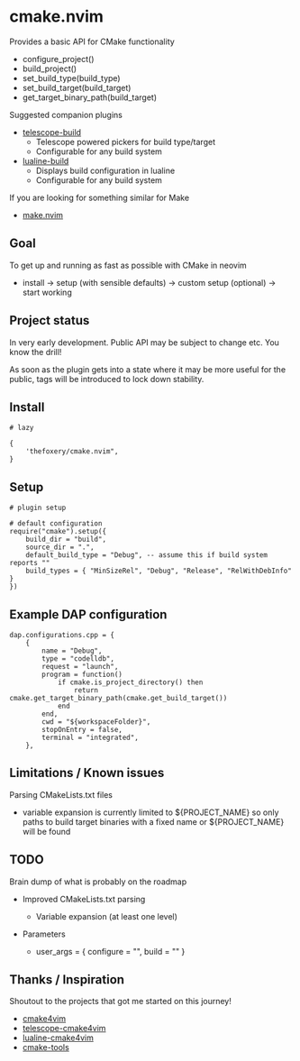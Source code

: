 
# cmake.nvim

Provides a basic API for CMake functionality
- configure_project()
- build_project()
- set_build_type(build_type)
- set_build_target(build_target)
- get_target_binary_path(build_target)

Suggested companion plugins
- [telescope-build](https://github.com/thefoxery/telescope-build.nvim)
    - Telescope powered pickers for build type/target
    - Configurable for any build system
- [lualine-build](https://github.com/thefoxery/lualine-build.nvim)
    - Displays build configuration in lualine
    - Configurable for any build system

If you are looking for something similar for Make
- [make.nvim](https://github.com/thefoxery/make.nvim)

## Goal

To get up and running as fast as possible with CMake in neovim
- install -> setup (with sensible defaults) -> custom setup (optional) -> start working

## Project status

In very early development. Public API may be subject to change etc. You know the drill!

As soon as the plugin gets into a state where it may be more useful for the public, tags will
be introduced to lock down stability.

## Install

```
# lazy

{
    'thefoxery/cmake.nvim",
}
```

## Setup

```
# plugin setup

# default configuration
require("cmake").setup({
    build_dir = "build",
    source_dir = ".",
    default_build_type = "Debug", -- assume this if build system reports ""
    build_types = { "MinSizeRel", "Debug", "Release", "RelWithDebInfo" }
})
```

## Example DAP configuration

```
dap.configurations.cpp = {
    {
        name = "Debug",
        type = "codelldb",
        request = "launch",
        program = function()
            if cmake.is_project_directory() then
                return cmake.get_target_binary_path(cmake.get_build_target())
            end
        end,
        cwd = "${workspaceFolder}",
        stopOnEntry = false,
        terminal = "integrated",
    },
```

## Limitations / Known issues

Parsing CMakeLists.txt files
- variable expansion is currently limited to ${PROJECT_NAME} so only paths to build target binaries with a fixed name or ${PROJECT_NAME} will be found

## TODO

Brain dump of what is probably on the roadmap

- Improved CMakeLists.txt parsing
    - Variable expansion (at least one level)

- Parameters
    - user_args = { configure = "", build = "" }

## Thanks / Inspiration

Shoutout to the projects that got me started on this journey!

- [cmake4vim](https://github.com/ilyachur/cmake4vim)
- [telescope-cmake4vim](https://github.com/SantinoKeupp/telescope-cmake4vim.nvim)
- [lualine-cmake4vim](https://github.com/SantinoKeupp/lualine-cmake4vim.nvim)
- [cmake-tools](https://github.com/Civitasv/cmake-tools.nvim)

